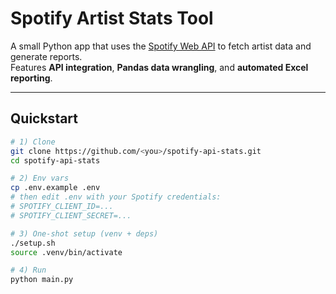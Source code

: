 # Spotify Artist Stats Tool

A small Python app that uses the [Spotify Web API](https://developer.spotify.com/documentation/web-api) to fetch artist data and generate reports.  
Features **API integration**, **Pandas data wrangling**, and **automated Excel reporting**.

---

## Quickstart

```bash
# 1) Clone
git clone https://github.com/<you>/spotify-api-stats.git
cd spotify-api-stats

# 2) Env vars
cp .env.example .env
# then edit .env with your Spotify credentials:
# SPOTIFY_CLIENT_ID=...
# SPOTIFY_CLIENT_SECRET=...

# 3) One-shot setup (venv + deps)
./setup.sh
source .venv/bin/activate

# 4) Run
python main.py
